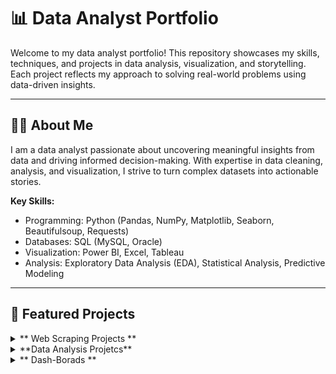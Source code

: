 # 📊 Data Analyst Portfolio

Welcome to my data analyst portfolio! This repository showcases my skills, techniques, and projects in data analysis, visualization, and storytelling. Each project reflects my approach to solving real-world problems using data-driven insights.

---

## 🧑‍💻 About Me

I am a data analyst passionate about uncovering meaningful insights from data and driving informed decision-making. With expertise in data cleaning, analysis, and visualization, I strive to turn complex datasets into actionable stories.

**Key Skills:**
- Programming: Python (Pandas, NumPy, Matplotlib, Seaborn, Beautifulsoup, Requests)
- Databases: SQL (MySQL, Oracle)
- Visualization:  Power BI, Excel, Tableau
- Analysis: Exploratory Data Analysis (EDA), Statistical Analysis, Predictive Modeling

---

## 🌟 Featured Projects

<details>
  <summary>** Web Scraping Projects **</summary>

  ### **1. Web Scraping Quotes**
  - **Description:** This script scrapes quotes, their authors, and tags from the website 'https://quotes.toscrape.com'. 
      The data is saved into a CSV file named 'quotes.csv'. This is my first attempt at web scraping.
  - **Tools Used:** Python (Pandas, Requests, Beautifulsoup)
  - **Key Insights:** 
    - The script demonstrates how to scrape structured data from a website (https://quotes.toscrape.com).
    - Extracts quotes, their respective authors, and associated tags from multiple pages.
    - The collected data is stored in a CSV file (quotes.csv) for further analysis or usage.
  - **Limitations and Areas for Improvement:**
    - Static Website: Works well for static websites like quotes.toscrape.com, but might need adjustments for dynamic or JavaScript-rendered pages.
    - Error and Timeout Handling: Lacks explicit handling for potential errors like network issues or server timeouts.
  - [Explore Project](https://github.com/0-jagadish-0/jagadish/blob/8e3ba3d19bd8e27d7bd870e3be6025d051d68d11/webscarping%20quotes/quotes.py)

  ---

  ### **2. Web Scraping countries_population**
  - **Description:** This project involves web scraping country population data from the Wikipedia page:
      https://en.wikipedia.org/wiki/List_of_countries_and_dependencies_by_population.
      The script extracts tabular data, including the rank, country or dependency name, population, and other relevant details.
      It stores the data in a structured format using Pandas, enabling further analysis or export to a file format like CSV.
  - **Tools Used:** Python (Pandas, Requests, Beautifulsoup)
  - **Key Techniques Demonstrated:** 
    - Dynamic Header Extraction: The script dynamically extracts headers to adapt to changes in the table's structure on the webpage.
    - Handling HTML Tables: Iterates through rows and columns to capture clean, usable data.
    - Data Formatting: Strips extra whitespace for a polished and consistent dataset.
  - **Conclusion:**
    - This project highlights the basics of web scraping, dynamic data extraction, and data structuring using Python.
     The output can be applied to various analytical tasks or saved for future reference. It provides a robust framework for extracting structured data from 
     similar tables on other webpages.
  - [Explore Project](https://github.com/0-jagadish-0/jagadish/blob/18447c00ff8e87986042c93f6cdfb1fdf19b3937/web%20scarping%20countries_population/country.py)

  ---

  ### **3. Web Scraping countries_capitals**
  - **Description:** This project demonstrates how to scrape tabular data from a Wikipedia page and process it into a structured format using Python.
     The data collected includes a list of countries and their capitals in native languages, which is saved in a CSV file for further analysis or sharing.
  - **Tools Used:** Python (Pandas, Requests, Beautifulsoup)
  - **Challenges Solved:** 
    - Extracting multi-table data from HTML.
    - Cleaning and structuring unformatted web data into a readable format.
    - Managing dynamic or inconsistent HTML structures.
  - **Potential Applications:**
    - Automating data collection from public web pages.
    - Creating datasets for research or data analysis projects.
    - Serving as a foundational skill for larger web scraping projects.
  - [Explore Project](https://github.com/0-jagadish-0/jagadish/blob/4ca8198cf1ec988c22674a3e3b460f49e7c2c94d/web%20scarping%20countries_capitals/captials.py)

  ---

  ### **4. Web Scraping cricketers_data**
  - **Description:** This project involves creating a web scraping script to extract a comprehensive list of cricket players from a statistics website, categorized alphabetically.
     The scraped data is processed and stored in a structured format using pandas and saved as a CSV file. This project showcases proficiency in web scraping, data parsing, and storage using Python.
  - **Tools Used:** Python (Pandas, Requests, Beautifulsoup)
  - **Key Features:** 
    - Dynamic URL Handling: Iterates through URLs for all alphabetical categories (A-Z).
    - Data Extraction: Scrapes player names and related details from the target website.
    - HTML Parsing: Utilizes Beautiful Soup to identify and extract data from specific table structures.
    - Data Storage: Converts extracted data into a pandas DataFrame and saves it as a CSV file
  - **Skills Demonstrated:**
    - Web scraping using Beautiful Soup.
    - Efficient data handling and storage using pandas.
    - Automating tasks with Python.
    - Working with HTML and identifying specific elements (e.g., tables).
  - [Explore Project](https://github.com/0-jagadish-0/jagadish/blob/905868aaab5e36aa4a3df844466a83b85febb0df/web%20scarping%20cricket_players_data/circket_players.py)

  ---

  ### **5. Web Scraping olympics_data**
  - **Description:** his project is a Python-based web scraping script designed to extract Olympic medal data from the Olympedia website.
     The script automates the process of gathering structured information from multiple pages and organizes the data into a well-formatted CSV file.
    A key highlight of this project is the inclusion of robust error handling for the first time, making the scraping process more reliable and efficient.
  - **Tools Used:** Python (Pandas, Requests, Beautifulsoup)
  - **Key Features:** 
    - Dynamic Page Navigation: Automatically iterates through multiple pages to scrape data.
    - Error Handling: Implemented error handling for the first time, enabling the script to gracefully handle:
       Missing pages (e.g., skips pages 27 and 28).
       HTTP errors like 404 (Not Found) and other non-200 responses.
       Network-related exceptions (e.g., timeouts).
    - Data Normalization: Ensures consistent column structure across all scraped data.
    - CSV Export: Saves the cleaned and structured data into a CSV file for analysis and sharing.
  - **Challenges Solved:**
    - Successfully addressed missing data pages.
    - Implemented error handling to manage HTTP and network-related issues.
    - Dynamically adjusted column structures for inconsistent table rows.
  - [Explore Project](https://github.com/0-jagadish-0/jagadish/blob/7bb2883fd437df71236f0bdeb8a088f41d91f552/web%20scarping%20oplympics%20data/main.py)

</details>

<details>
  <summary>**Data Analysis Projetcs**</summary>

  ### **1. Titanic Survivors Analysis**
  - **Description:** In this project, we perform a comprehensive analysis of the Titanic dataset to explore survival rates based on various factors such as class, gender, age, and embarkation port.
      The dataset is cleaned by handling missing values and then analyzed to determine patterns that might have influenced passengers' chances of survival.
     The results are visualized through different plots to provide a clear understanding of how each factor impacted survival on the Titanic.
  - **Tools Used:** Python (Pandas, Numpy, Seaborn, Matplotlib)
  - **Visualiations:** 
    - Created five key visualizations to highlight insights:
    - Overall Survivors: Bar chart showing the percentage of survivors versus non-survivors.
    - Survivors by Gender: Comparison of survival rates between males and females, highlighting significant gender differences.
    - Survivors by Age Group: Age groups (e.g., children, adults, elderly) and their respective survival rates visualized using a histogram or box plot.
    - Survivors by Class: A breakdown of survival rates across first, second, and third-class passengers using a bar plot.
    - Survivors by Embarkation Port: Analysis of survival rates based on the embarkation ports (Southampton, Cherbourg, Queenstown) using a bar or pie chart.
  - **Challenges Solved:**
    - Handling Missing Data: Applied techniques like imputation and exclusion for missing values in the age and embarkation columns.
    - Balancing Data for Visualization: Used percentage-based normalization to avoid misleading interpretations due to class imbalances.
  - **Skills Demonstrated:**
    - Data preprocessing and cleaning.
    - Data analysis and interpretation.
    - Data visualization using Seaborn and Matplotlib.
    - Communicating findings effectively through visual and textual narratives.
  - [Explore Project](https://github.com/0-jagadish-0/jagadish/blob/b69bc9c0b4b810d1510cd95e4ecb688694947e53/Data%20Anlysis%20Titanic%20Survivors/main.ipynb)
  - 
  ### **2. Simple Trading Strategy Using Facebook stock data**
  - **Description:** This project demonstrates a simple trading strategy using historical stock data for Facebook (Meta Platforms).
      The strategy leverages moving averages to generate buy signals and evaluates the overall performance of the strategy over time.
      It is designed to help understand basic financial analysis concepts and Python programming for data manipulation and visualization.
  - **Tools Used:** Python (Pandas, Numpy, Seaborn, Matplotlib)
  - **Key Features:** 
    - Interactive Visualization: Easily interpretable charts highlighting the strategy’s signals.
    - Customizable Strategy: Modify the moving average parameters to test different trading strategies.
    - Beginner-Friendly Code: Clear, well-documented code for ease of understanding and learning.
  - **Skills Demonstrated:**
    - Data preprocessing and cleaning.
    - Data analysis and interpretation.
    - Data visualization using Seaborn and Matplotlib.
    - Communicating findings effectively through visual and textual narratives.
  - [Explore Project](https://github.com/0-jagadish-0/jagadish/blob/a013dddd8c3e1f741487c1380ebe649319f48cee/facebook%20stock%20strategy/main.ipynb)

</details>
    
<details>
  <summary>** Dash-Borads **</summary>

  ### **1. Customer data analysis**
  - **Description:** The goal of this project was to create a comprehensive dashboard that provides insights into various revenue metrics,
     offering a detailed view of the revenue performance across multiple dimensions. The dashboard aims to empower the marketing team with actionable insights into key business drivers.
  - **Tools Used:** Tableau
  - **Visualiations:** 
    - Revenue by State: A visual representation of revenue generated from different states, helping the team identify high and low-performing regions.
    - Revenue by Month: An analysis of monthly revenue trends, enabling the marketing team to track seasonal patterns and plan campaigns accordingly.
    - Revenue by Age Group: A breakdown of revenue based on customer age groups, offering valuable insights into which demographics are driving the most revenue.
    - Discount Percentage vs. Quantity Sold: A correlation analysis to explore how discount percentages impact sales volume, helping to refine pricing strategies.
    - Revenue Percentage by Region: A geographic breakdown of revenue contributions by different regions, aiding regional marketing and sales teams.
    - Revenue by Category per Gender: A comparison of revenue by product category segmented by gender, enabling more targeted and personalized marketing efforts.
  - **Features of the Dashboard::**
    - Interactive Filters: Users can interact with the dashboard by applying filters such as state, gender, and category to drill down into specific insights.
    - Dynamic Visualizations: Includes bar charts, line graphs, pie charts, and maps for a diverse representation of the data.
    - Revenue Trends Over Time: A line graph for tracking revenue growth across different months, allowing for easy identification of growth or decline patterns.
    - Cross-Tab Views: Ability to view segmented data across multiple dimensions such as age, gender, and region for more granular insights.
  - **Outcomes & Impact:**
      The dashboard enabled the marketing team to identify high-performing regions and demographics, which helped tailor marketing strategies and improve resource allocation.
      Insights into the relationship between discount percentage and quantity sold allowed the pricing strategy to be optimized, potentially increasing overall sales without sacrificing profit margins.
      The regional and gender-specific breakdowns enabled the development of more personalized marketing campaigns, resulting in higher engagement and conversion rates.
  - [Explore Project](https://public.tableau.com/views/customeranalysis_17378026947060/Dashboard1?:language=en-US&:sid=&:redirect=auth&:display_count=n&:origin=viz_share_link)

### **2. Sales Analysis Dashboard**  
- **Description:**  The goal of this project was to build a comprehensive and interactive dashboard that provides detailed insights into sales performance metrics.
  The dashboard allows businesses to understand key drivers of revenue, profit, and market trends, enabling data-driven decisions to optimize sales strategies and boost profitability.  
- **Tools Used:**  
   - Tableau (for dashboard visualization)  
   - MySQL (for data extraction)  
   - Python (for automated data cleaning and preprocessing using Pandas)  
- **Visualizations:**  
   - **Revenue by Market:** A breakdown of revenue by market, helping identify the most profitable markets and revenue contributions.  
   - **Profit Margin Percentage by Market:** A visual analysis of profit margin percentages across different markets to pinpoint high-margin segments.  
   - **Revenue Trend Analysis:** A line graph showing revenue growth trends over time (monthly/quarterly/yearly) to uncover seasonal patterns and growth areas.  
   - **Profit Margin Contribution by Customer:** Insights into customers contributing the most to overall profit, helping prioritize customer-centric strategies.  
   - **Top Revenue Contributors by Customer:** A visual breakdown of top customers based on their revenue contributions.  
   - **Revenue by Product Category:** Analysis of product category performance across different dimensions such as market, region, and gender.  
- **Features of the Dashboard:**  
   - **Interactive Filters:** Users can apply filters (e.g., market, region, customer segment) to explore specific insights and drill down into granular details.  
   - **Dynamic Visualizations:** Includes bar charts, line graphs, and pie charts for intuitive data representation.  
   - **Profit and Revenue Comparison:** A side-by-side view of profit and revenue metrics to identify areas of inefficiency or opportunities for improvement.  
   - **Cross-Tab Views:** Enables detailed analysis across multiple dimensions, such as product category and customer demographics.  
   - **Real-Time Insights:** Updated metrics for accurate and timely decision-making.  
- **Outcomes & Impact:**  
   - Enabled the identification of high-performing markets, product categories, and customer segments, leading to targeted sales and marketing strategies.  
   - Provided insights into profit margin contributors, helping optimize resource allocation and pricing strategies.  
   - Highlighted revenue trends, allowing for better forecasting and strategic planning.  
   - Improved decision-making with actionable, data-driven insights tailored to business needs.
   - [Explore Project](https://public.tableau.com/views/sales_data_analysis_17379131554170/summary?:language=en-GB&:sid=&:redirect=auth&:display_count=n&:origin=viz_share_link)


</details>


